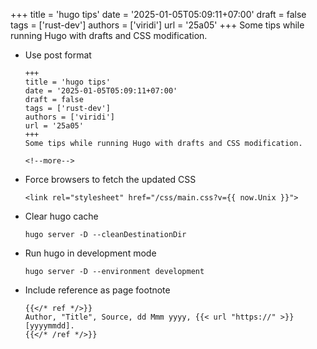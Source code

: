+++
title = 'hugo tips'
date = '2025-01-05T05:09:11+07:00'
draft = false
tags = ['rust-dev']
authors = ['viridi']
url = '25a05'
+++
Some tips while running Hugo with drafts and CSS modification.

<!--more-->

+ Use post format
  ```
  +++
  title = 'hugo tips'
  date = '2025-01-05T05:09:11+07:00'
  draft = false
  tags = ['rust-dev']
  authors = ['viridi']
  url = '25a05'
  +++
  Some tips while running Hugo with drafts and CSS modification.

  <!--more-->
  ```

+ Force browsers to fetch the updated CSS
  ```
  <link rel="stylesheet" href="/css/main.css?v={{ now.Unix }}">
  ```

+ Clear hugo cache
  ```
  hugo server -D --cleanDestinationDir
  ```
+ Run hugo in development mode
  ```
  hugo server -D --environment development

  ```
+ Include reference as page footnote
  ```
  {{</* ref */>}}
  Author, "Title", Source, dd Mmm yyyy, {{< url "https://" >}} [yyyymmdd].
  {{</* /ref */>}}
```
